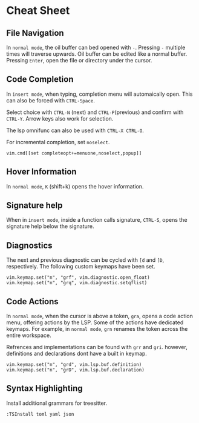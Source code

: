 # Cheat Sheet

## File Navigation

In `normal mode`, the oil buffer can bed opened with `-`. Pressing `-`
multiple times will traverse upwards. Oil buffer can be edited like a
normal buffer. Pressing `Enter`, open the file or directory under the
cursor.

## Code Completion

In `insert mode`, when typing, completion menu will automaically open.
This can also be forced with `CTRL-Space`.

Select choice with `CTRL-N` (next) and `CTRL-P`(previous) and confirm
with `CTRL-Y`. Arrow keys also work for selection.

The lsp omnifunc can also be used with `CTRL-X CTRL-O`.

For incremental completion, set `noselect`.

    vim.cmd[[set completeopt+=menuone,noselect,popup]]

## Hover Information

In `normal mode`, `K` (shift+k) opens the hover information.

## Signature help

When in `insert mode`, inside a function calls signature, `CTRL-S`,
opens the signature help below the signature.

## Diagnostics

The next and previous diagnostic can be cycled with `[d` and `[D`,
respectively. The following custom keymaps have been set.

    vim.keymap.set("n", "grf", vim.diagnostic.open_float)
    vim.keymap.set("n", "grq", vim.diagnostic.setqflist)

## Code Actions

In `normal mode`, when the cursor is above a token, `gra`, opens a code
action menu, offering actions by the LSP. Some of the actions have
dedicated keymaps. For example, in `normal mode`, `grn` renames the
token across the entire workspace.

Refrences and implementations can be found with `grr` and `gri`.
however, definitions and declarations dont have a built in keymap.

    vim.keymap.set("n", "grd", vim.lsp.buf.definition)
    vim.keymap.set("n", "grD", vim.lsp.buf.declaration)

## Syntax Highlighting

Install additional grammars for treesitter.

    :TSInstall toml yaml json
